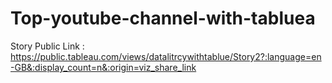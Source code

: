 # Top-youtube-channel-with-tabluea
Story  Public Link : https://public.tableau.com/views/datalitrcywithtablue/Story2?:language=en-GB&:display_count=n&:origin=viz_share_link
